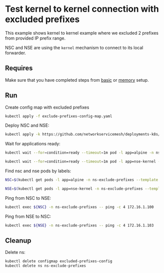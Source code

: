 # Test kernel to kernel connection with excluded prefixes

This example shows kernel to kernel example where we excluded 2 prefixes from provided IP prefix range. 

NSC and NSE are using the `kernel` mechanism to connect to its local forwarder.

## Requires

Make sure that you have completed steps from [basic](../../basic) or [memory](../../memory) setup.

## Run

Create config map with excluded prefixes
```bash
kubectl apply -f exclude-prefixes-config-map.yaml
```

Deploy NSC and NSE:
```bash
kubectl apply -k https://github.com/networkservicemesh/deployments-k8s/examples/features/exclude-prefixes?ref=1929d9c0cd20aa855abfa14cbb9d78b5bdf720c2
```

Wait for applications ready:
```bash
kubectl wait --for=condition=ready --timeout=1m pod -l app=alpine -n ns-exclude-prefixes
```
```bash
kubectl wait --for=condition=ready --timeout=1m pod -l app=nse-kernel -n ns-exclude-prefixes
```

Find nsc and nse pods by labels:
```bash
NSC=$(kubectl get pods -l app=alpine -n ns-exclude-prefixes --template '{{range .items}}{{.metadata.name}}{{"\n"}}{{end}}')
```
```bash
NSE=$(kubectl get pods -l app=nse-kernel -n ns-exclude-prefixes --template '{{range .items}}{{.metadata.name}}{{"\n"}}{{end}}')
```

Ping from NSC to NSE:
```bash
kubectl exec ${NSC} -n ns-exclude-prefixes -- ping -c 4 172.16.1.100
```

Ping from NSE to NSC:
```bash
kubectl exec ${NSE} -n ns-exclude-prefixes -- ping -c 4 172.16.1.103
```

## Cleanup

Delete ns:
```bash
kubectl delete configmap excluded-prefixes-config
kubectl delete ns ns-exclude-prefixes
```
